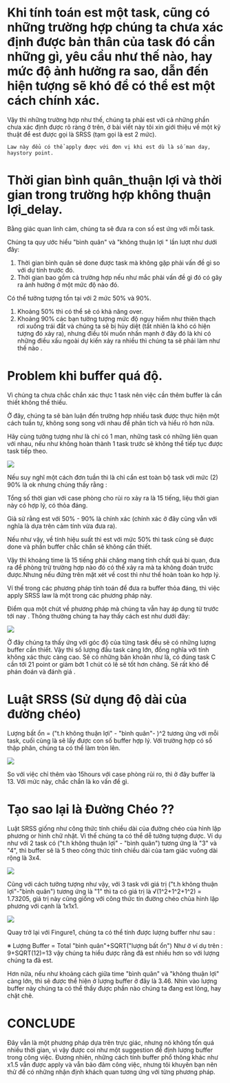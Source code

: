 # Khi tính toán est một task, cũng có những trường hợp chúng ta chưa xác định được bản thân của task đó cần những gì, yêu cầu như thế nào, hay mức độ ảnh hưởng ra sao, dẫn đến hiện tượng sẽ khó để có thể est một cách chính xác. 


Vậy thì những trường hợp như thế, chúng ta phải est với cả những phần chưa xác định được rõ ràng ở trên, ở bài viết này tôi xin giới thiệu về một kỹ thuật để est được gọi là SRSS (tạm gọi là est 2 mức).

```
Law này đểu có thể apply được với đơn vị khi est dù là số man day, haystory point.
```

# Thời gian bình quân_thuận lợi  và thời gian trong trường hợp không thuận lợi_delay.
Bằng giác quan linh cảm, chúng ta sẽ đưa ra con số est ứng với mỗi task.

Chúng ta quy ước hiểu "bình quân" và  "không thuận lợi " lần lượt như dưới đây:
1. Thời gian bình quân sẽ done được task mà không gặp phải vấn đề gì so với dự tính trước đó.
2. Thời gian bao gồm cả trường hợp nếu như mắc phải vấn đề gì đó có gây ra ảnh hưởng ở một mức độ nào đó.

Có thể tưởng tượng  tồn tại với  2 mức 50% và 90%. 

1. Khoảng 50% thì có thể sẽ có khả năng over. 
2. Khoảng 90%  các bạn tưởng tượng mức độ nguy hiểm như thiên thạch rơi xuống trái đất và chúng ta sẽ bị hủy diệt (tất nhiên là khó có hiện tượng đó xảy ra), nhưng điều tôi muốn nhấn mạnh ở đây đó là khi có những điều xấu ngoài dự kiến xảy ra nhiều thì chúng ta sẽ phải làm như thế nào . 

# Problem khi buffer quá độ.
Vì chúng ta chưa chắc chắn xác thực 1 task nên việc cần thêm buffer là cần thiết không thể thiếu.

Ở đây, chúng ta sẽ bàn luận đến trường hợp nhiều task được thực hiện một cách tuần tự, không song song với nhau để phân tích và hiểu rõ hơn nữa. 

Hãy cùng tưởng tượng như là chỉ có 1 man, những task có những liên quan với nhau, nếu như không hoàn thành 1 task trước sẽ không thể tiếp tục được task tiếp theo. 

![](https://images.viblo.asia/e8d346e1-3bd2-47b3-83b0-9ada6600f2f3.PNG)

Nếu suy nghĩ một cách đơn tuần thì là chỉ cẩn est toàn bộ task với mức (2) 90% là ok nhưng chúng thấy rằng :

Tổng số thời gian với case phòng cho rủi ro xảy ra là 15 tiếng, liệu thời gian này có hợp lý, có thỏa đáng. 

Giả sử rằng est với 50% - 90% là chính xác (chính xác ở đây cũng vẫn với nghĩa là dựa trên cảm tính vừa đưa ra).

Nếu như vậy, về tính hiệu suất thì est với mức 50% thì task cũng sẽ được done và phần buffer chắc chắn sẽ không cần thiết. 

Vậy thì khoảng time là 15 tiếng phải chăng mang tính chất quá bi quan, đưa ra để phòng trừ trường hợp nào đó có thể xảy ra mà ta không đoán trước được.Nhưng nếu đứng trên mặt xét về cost thì như thế hoàn toàn ko hợp lý. 


Ví thế trong các phương pháp tính toán để đưa ra buffer thỏa đáng, thì việc apply SRSS law là một trong các phương pháp này. 

Điểm qua một chút về phương pháp mà chúng ta vẫn hay áp dụng từ trước tới nay . 
Thông thường chúng ta hay thấy cách est như dưới đây: 

![](https://images.viblo.asia/5ae3455a-b6dc-44d5-b5c1-c1d61130e93c.PNG)

Ở đây chúng ta thấy ứng với góc độ của từng task đều sẽ có những lượng buffer cần thiết. 
Vậy thì số lượng đầu task càng lớn, đồng nghĩa với tính không xác thực càng cao. Sẽ có những băn khoăn như là, có đúng task C cần tới 21 point or giảm bớt 1 chút có lẽ sẽ tốt hơn chăng. Sẽ rất khó để phán đoán và đánh giá . 

# Luật SRSS (Sử dụng độ dài của đường chéo)

Lượng bất ổn = ("t.h không thuận lợi" - "bình quân"- )^2  tương ứng với mỗi task, cuối cùng là sẽ lấy được con số buffer hợp lý.  Với trường hợp có số thập phân, chúng ta có thể làm tròn lên. 

![](https://images.viblo.asia/b4559ee3-fe20-417f-a9f1-682976ce21a8.PNG)


So với việc chỉ thêm vào 15hours với case phòng rủi ro, thì ở đây buffer là 13. Với mức này, chắc chắn là ko vấn đề gì. 

# Tạo sao lại là Đường Chéo ??
Luật SRSS giống như công thức tính chiều dài của đường chéo của hình lập phương or hình chữ nhật. Vì thế chúng ta có thể dễ tưởng tượng được. 
Ví dụ như với 2 task có  ("t.h không thuận lợi" - "bình quân") tương ứng là "3" và "4", thì buffer sẽ là 5 theo công thức tính chiều dài của tam giác vuông dài rộng là 3x4.

![](https://images.viblo.asia/54e65cfb-a0f9-4b0a-898d-ad74723c98d9.PNG)

Cũng với cách tưởng tượng như vậy, với 3 task với  giá trị  ("t.h không thuận lợi"-"bình quân") tương ứng là "1" thì ta có giá trị là √(1^2+1^2+1^2) = 1.73205, giá trị này cũng giống với công thức tín đường chéo chủa hình lập phương với cạnh là 1x1x1.

![](https://images.viblo.asia/4823755a-aa69-4539-a6ea-5d221fb9e097.PNG)

Quay trở lại với Fingure1, chúng ta có thể tính được lượng buffer như sau : 

※ Lượng Buffer = Total "bình quân"+SQRT("lượng bất ổn") 
Như ở ví dụ trên :  9+SQRT(12)=13 vậy chúng ta hiểu được rằng đã est nhiều hơn so với lượng chúng ta đã est. 

Hơn nữa, nếu như khoảng cách giữa time "bình quân" và "không thuận lợi" càng lớn, thì sẽ được thể hiện ở lượng buffer ở đây là 3.46.
Nhìn vào lượng buffer này chúng ta có thể thấy được phần nào chúng ta đang est lỏng, hay chặt chẽ.

# CONCLUDE
Đây vẫn là một phương pháp dựa trên trực giác, nhưng nó không tốn quá nhiều thời gian, vì vậy được coi như một suggestion để định lượng buffer trong công việc.
Đương nhiên, những cách tính buffer phổ thông khác như x1.5 vẫn được apply và vẫn bảo đảm công việc, nhưng tôi khuyên bạn nên thử để có những nhận định khách quan tương ứng với từng phương pháp.
